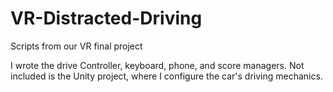 # VR-Distracted-Driving
Scripts from our VR final project

I wrote the drive Controller, keyboard, phone, and score managers. Not included is the Unity project, where I configure the car's driving mechanics.
